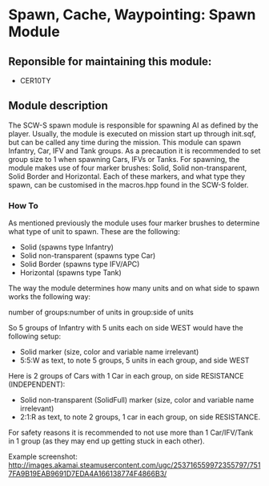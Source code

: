 # Spawn, Cache, Waypointing: Spawn Module

## Reponsible for maintaining this module:
* CER10TY

## Module description

The SCW-S spawn module is responsible for spawning AI as defined by the player. Usually, the module is executed on mission start up through init.sqf, but can be called any time during the mission. 
This module can spawn Infantry, Car, IFV and Tank groups. As a precaution it is recommended to set group size to 1 when spawning Cars, IFVs or Tanks.
For spawning, the module makes use of four marker brushes: Solid, Solid non-transparent, Solid Border and Horizontal. Each of these markers, and what type they spawn, can be customised in the macros.hpp found in the SCW-S folder.

### How To

As mentioned previously the module uses four marker brushes to determine what type of unit to spawn. These are the following:

* Solid (spawns type Infantry)
* Solid non-transparent (spawns type Car)
* Solid Border (spawns type IFV/APC)
* Horizontal (spawns type Tank)

The way the module determines how many units and on what side to spawn works the following way:

number of groups:number of units in group:side of units

So 5 groups of Infantry with 5 units each on side WEST would have the following setup:

* Solid marker (size, color and variable name irrelevant)
* 5:5:W as text, to note 5 groups, 5 units in each group, and side WEST

Here is 2 groups of Cars with 1 Car in each group, on side RESISTANCE (INDEPENDENT):

* Solid non-transparent (SolidFull) marker (size, color and variable name irrelevant)
* 2:1:R as text, to note 2 groups, 1 car in each group, on side RESISTANCE.

For safety reasons it is recommended to not use more than 1 Car/IFV/Tank in 1 group (as they may end up getting stuck in each other).

Example screenshot: http://images.akamai.steamusercontent.com/ugc/253716559972355797/7517FA9B19EAB9691D7EDA4A166138774F4866B3/